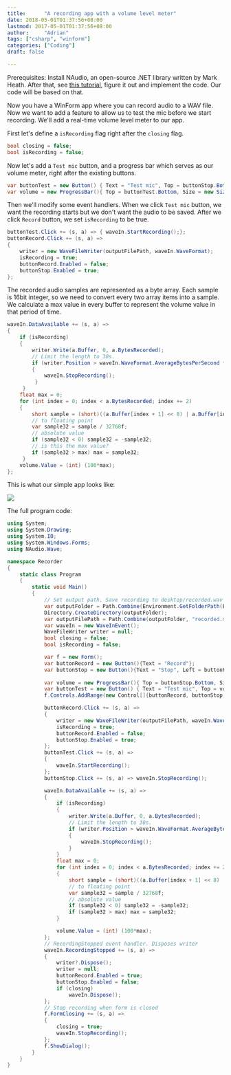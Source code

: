 ```yaml
---
title:      "A recording app with a volume level meter"
date: 2018-05-01T01:37:56+08:00
lastmod: 2017-05-01T01:37:56+08:00
author:     "Adrian"
tags: ["csharp", "winform"]
categories: ["Coding"]
draft: false

---
```


Prerequisites: Install NAudio, an open-source .NET library written by Mark Heath. After that, see [this tutorial](https://github.com/naudio/NAudio/blob/master/Docs/RecordWavFileWinFormsWaveIn.md), figure it out and implement the code. Our code will be based on that. 

Now you have a WinForm app where you can record audio to a WAV file. Now we want to add a feature to allow us to test the mic before we start recording. We'll add a real-time volume level meter to our app.

First let's define a `isRecording` flag right after the `closing` flag.

```c#
bool closing = false;
bool isRecording = false;
```

Now let's add a `Test mic` button, and a progress bar which serves as our volume meter, right after the existing buttons.

```c#
var buttonTest = new Button() { Text = "Test mic", Top = buttonStop.Bottom };
var volume = new ProgressBar(){ Top = buttonTest.Bottom, Size = new Size(800,20) };
```

Then we'll modify some event handlers. When we click `Test mic` button, we want the recording starts but we don't want the audio to be saved.  After we click `Record` button, we set `isRecording` to be true.

```c#
buttonTest.Click += (s, a) => { waveIn.StartRecording();};
buttonRecord.Click += (s, a) =>
{
	writer = new WaveFileWriter(outputFilePath, waveIn.WaveFormat);
	isRecording = true;
	buttonRecord.Enabled = false;
	buttonStop.Enabled = true;
};
```

 The recorded audio samples are represented as a byte array. Each sample is 16bit integer, so we need to convert every two array items into a sample. We calculate a max value in every buffer to represent the volume value in that period of time.

```c#
waveIn.DataAvailable += (s, a) =>
{
	if (isRecording)
	{
		writer.Write(a.Buffer, 0, a.BytesRecorded);
		// Limit the length to 30s.
		if (writer.Position > waveIn.WaveFormat.AverageBytesPerSecond * 30)
		{
         	waveIn.StopRecording();
         }
     }
	float max = 0;
	for (int index = 0; index < a.BytesRecorded; index += 2)
	{
		short sample = (short)((a.Buffer[index + 1] << 8) | a.Buffer[index + 0]);
		// to floating point
		var sample32 = sample / 32768f;
		// absolute value 
		if (sample32 < 0) sample32 = -sample32;
		// is this the max value?
		if (sample32 > max) max = sample32;
     }
	volume.Value = (int) (100*max);
};         
```
This is what our simple app looks like:

![](/img/in-post/post-recorder/Recorder.JPG)

The full program code:

```c#
using System;
using System.Drawing;
using System.IO;
using System.Windows.Forms;
using NAudio.Wave;

namespace Recorder
{
    static class Program
    {
        static void Main()
        {
            // Set output path. Save recording to desktop/recorded.wav
            var outputFolder = Path.Combine(Environment.GetFolderPath(Environment.SpecialFolder.Desktop), "NAudio");
            Directory.CreateDirectory(outputFolder);
            var outputFilePath = Path.Combine(outputFolder, "recorded.mp3");
            var waveIn = new WaveInEvent();
            WaveFileWriter writer = null;
            bool closing = false;
            bool isRecording = false;

            var f = new Form();
            var buttonRecord = new Button(){Text = "Record"};
            var buttonStop = new Button(){Text = "Stop", Left = buttonRecord.Right, Enabled = false};
            
            var volume = new ProgressBar(){ Top = buttonStop.Bottom, Size = new Size(800,20) };
            var buttonTest = new Button() { Text = "Test mic", Top = volume.Bottom };
            f.Controls.AddRange(new Control[]{buttonRecord, buttonStop, volume, buttonTest});

            buttonRecord.Click += (s, a) =>
            {
                writer = new WaveFileWriter(outputFilePath, waveIn.WaveFormat);
                isRecording = true;
                buttonRecord.Enabled = false;
                buttonStop.Enabled = true;
            };
            buttonTest.Click += (s, a) =>
            {               
                waveIn.StartRecording();
            };
            buttonStop.Click += (s, a) => waveIn.StopRecording();

            waveIn.DataAvailable += (s, a) =>
            {
                if (isRecording)
                {
                    writer.Write(a.Buffer, 0, a.BytesRecorded);
                    // Limit the length to 30s.
                    if (writer.Position > waveIn.WaveFormat.AverageBytesPerSecond * 30)
                    {
                        waveIn.StopRecording();
                    }
                }
                float max = 0;
                for (int index = 0; index < a.BytesRecorded; index += 2)
                {
                    short sample = (short)((a.Buffer[index + 1] << 8) | a.Buffer[index + 0]);
                    // to floating point
                    var sample32 = sample / 32768f;
                    // absolute value 
                    if (sample32 < 0) sample32 = -sample32;
                    if (sample32 > max) max = sample32;
                }

                volume.Value = (int) (100*max);
            };
            // RecordingStopped event handler. Disposes writer
            waveIn.RecordingStopped += (s, a) =>
            {
                writer?.Dispose();
                writer = null;
                buttonRecord.Enabled = true;
                buttonStop.Enabled = false;
                if (closing)
                    waveIn.Dispose();
            };
            // Stop recording when form is closed
            f.FormClosing += (s, a) =>
            {
                closing = true;
                waveIn.StopRecording();
            };
            f.ShowDialog();
        }
    }
}

```





